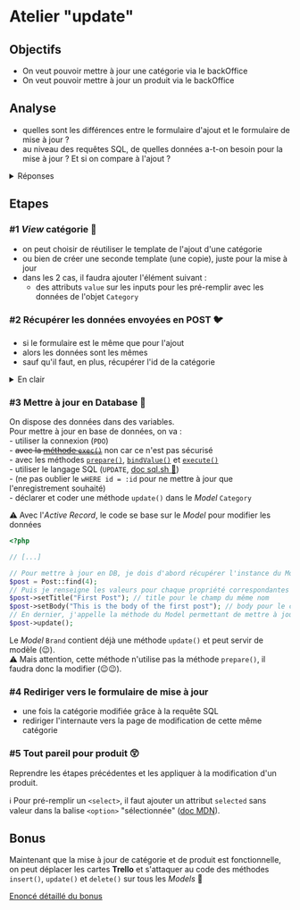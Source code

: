 # Atelier "update"

## Objectifs

- On veut pouvoir mettre à jour une catégorie via le backOffice
- On veut pouvoir mettre à jour un produit via le backOffice

## Analyse

- quelles sont les différences entre le formulaire d'ajout et le formulaire de mise à jour ?
- au niveau des requêtes SQL, de quelles données a-t-on besoin pour la mise à jour ? Et si on compare à l'ajout ?

<details><summary>Réponses</summary>

- quelles sont les _différences_ entre le **formulaire d'ajout** et le **formulaire de mise à jour** ?
  - visuellement, il n'y a aucune différence car les informations demandées sont exactement les mêmes
  - cependant, pour l'UX (expérience utilisateur), il est préférable de pré-remplir les champs (input, select, etc.) par leur valeur actuelle dans le cas d'une mise à jour
- au niveau des requêtes SQL, de _quelles données_ a-t-on besoin pour la **mise à jour** ? Et si on compare à l'**ajout** ?
  - à priori, on a besoin des mêmes données pour les requêtes `INSERT INTO` que `UPDATE`
  - sauf qu'on ne veut mettre à jour qu'un seul enregistrement dans la table
  - donc, on doit ajouter la mention de l'`id` de cet enregistrement dans la requête `UPDATE` => `WHERE id = :id`
  - c'est la seule donnée à ajouter

- **et pour récupérer l'`id`, 2 possibilités s'offrent à nous** :
  - soit _directement depuis l'URL_ si on gère une route contenant l'id de l'entité à modifier
  - soit en ajoutant un `<input type="hidden" name="id" value="xx">` dans le formulaire de mise à jour, afin de transmettre la donnée `id` en POST
  - :warning: la suite de l'énoncé utilisera l'`id` fourni dans l'URL

</details>

## Etapes

### #1 _View_ catégorie :lipstick:

- on peut choisir de réutiliser le template de l'ajout d'une catégorie
- ou bien de créer une seconde template (une copie), juste pour la mise à jour
- dans les 2 cas, il faudra ajouter l'élément suivant :
  - des attributs `value` sur les inputs pour les pré-remplir avec les données de l'objet `Category`

### #2 Récupérer les données envoyées en POST :bird:

- si le formulaire est le même que pour l'ajout
- alors les données sont les mêmes
- sauf qu'il faut, en plus, récupérer l'id de la catégorie

<details><summary>En clair</summary>

- tu peux copier coller le code de récupération des données du formulaire d'ajout
- pense juste à ajouter la récupération de l' `id` (qui est dans l'URL :wink:)
- celui-ci est récupérable en paramètre de la méthode du contrôleur, c'est AltoDisptacher qui nous le fournit
- rajoute donc un paramètre à la méthode du contrôleur et `dump` sa valeur pour vérifier que tu reçois bien l'`id`

</details>

### #3 Mettre à jour en Database :floppy_disk:

On dispose des données dans des variables.  
Pour mettre à jour en base de données, on va :  
\- utiliser la connexion (`PDO`)  
\- ~~avec la [méthode `exec()`](https://www.php.net/manual/fr/pdo.exec)~~ non car ce n'est pas sécurisé  
\- avec les méthodes [`prepare()`](https://www.php.net/manual/fr/pdo.prepare.php), [`bindValue()`](https://www.php.net/manual/fr/pdostatement.bindvalue.php) et [`execute()`](https://www.php.net/manual/fr/pdostatement.execute.php)  
\- utiliser le langage SQL (`UPDATE`, [doc sql.sh :eyes:](https://sql.sh/cours/update))  
\- (ne pas oublier le `wHERE id = :id` pour ne mettre à jour que l'enregistrement souhaité)  
\- déclarer et coder une méthode `update()` dans le _Model_ `Category`

:warning: Avec l'_Active Record_, le code se base sur le _Model_ pour modifier les données

```php
<?php

// [...]

// Pour mettre à jour en DB, je dois d'abord récupérer l'instance du Model correspondant pour l'id donné (ici Post pour la table post, pour l'id 4)
$post = Post::find(4);
// Puis je renseigne les valeurs pour chaque propriété correspondantes
$post->setTitle("First Post"); // title pour le champ du même nom
$post->setBody("This is the body of the first post"); // body pour le champ du même nom
// En dernier, j'appelle la méthode du Model permettant de mettre à jour en DB
$post->update();
```

Le _Model_ `Brand` contient déjà une méthode `update()` et peut servir de modèle (:wink:).  
:warning: Mais attention, cette méthode n'utilise pas la méthode `prepare()`, il faudra donc la modifier (:wink::wink:).

### #4 Rediriger vers le formulaire de mise à jour

- une fois la catégorie modifiée grâce à la requête SQL
- rediriger l'internaute vers la page de modification de cette même catégorie

### #5 Tout pareil pour produit :astonished:

Reprendre les étapes précédentes et les appliquer à la modification d'un produit.

:information_source: Pour pré-remplir un `<select>`, il faut ajouter un attribut `selected` sans valeur dans la balise `<option>` "sélectionnée" ([doc MDN](https://developer.mozilla.org/fr/docs/Web/HTML/Element/Option)).

## Bonus

Maintenant que la mise à jour de catégorie et de produit est fonctionnelle, on peut déplacer les cartes **Trello** et s'attaquer au code des méthodes `insert()`, `update()` et `delete()` sur tous les _Models_ :champagne:

[Enoncé détaillé du bonus](bonus.md)

